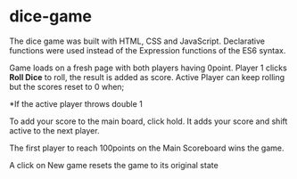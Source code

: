 # dice-game

The dice game was built with HTML, CSS and JavaScript. Declarative functions were used instead of the Expression functions of the ES6 syntax.

Game loads on a fresh page with both players having 0point. Player 1 clicks **Roll Dice** to roll, the result is added as score. Active Player can keep rolling but the scores reset to 0 when;

\*If the active player throws double 1

To add your score to the main board, click hold. It adds your score and shift active to the next player.

The first player to reach 100points on the Main Scoreboard wins the game.

A click on New game resets the game to its original state

